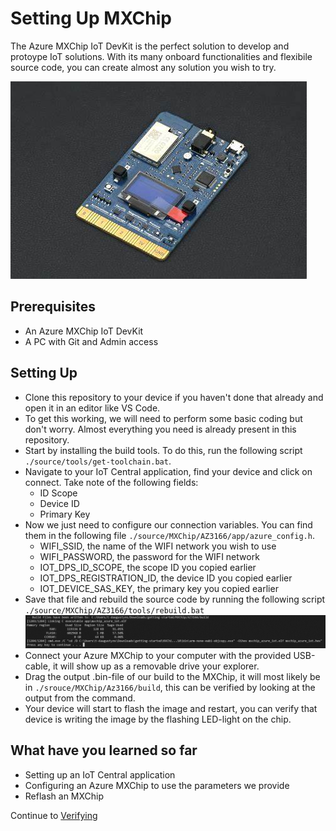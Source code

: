 # Setting Up MXChip
The Azure MXChip IoT DevKit is the perfect solution to develop and protoype IoT solutions. With its many onboard functionalities and flexibile source code, you can create almost any solution you wish to try.

![A Picture of an Azure MXChip](./resources/04_Setup_MXChip.png)

## Prerequisites
- An Azure MXChip IoT DevKit
- A PC with Git and Admin access

## Setting Up
- Clone this repository to your device if you haven't done that already and open it in an editor like VS Code.
- To get this working, we will need to perform some basic coding but don't worry. Almost everything you need is already present in this repository.
- Start by installing the build tools. To do this, run the following script `./source/tools/get-toolchain.bat`.
- Navigate to your IoT Central application, find your device and click on connect. 
Take note of the following fields: 
    - ID Scope
    - Device ID
    - Primary Key
- Now we just need to configure our connection variables. You can find them in the following file `./source/MXChip/AZ3166/app/azure_config.h`.
    - WIFI_SSID, the name of the WIFI network you wish to use
    - WIFI_PASSWORD, the password for the WIFI network
    - IOT_DPS_ID_SCOPE, the scope ID you copied earlier
    - IOT_DPS_REGISTRATION_ID, the device ID you copied earlier
    - IOT_DEVICE_SAS_KEY, the primary key you copied earlier
- Save that file and rebuild the source code by running the following script `./source/MXChip/AZ3166/tools/rebuild.bat`
![A picture showing the completed build of source code](./resources/04_Setup_Rebuild.png)
- Connect your Azure MXChip to your computer with the provided USB-cable, it will show up as a removable drive your explorer.
- Drag the output .bin-file of our build to the MXChip, it will most likely be in `./srouce/MXChip/Az3166/build`, this can be verified by looking at the output from the command.
- Your device will start to flash the image and restart, you can verify that device is writing the image by the flashing LED-light on the chip.

## What have you learned so far
- Setting up an IoT Central application
- Configuring an Azure MXChip to use the parameters we provide
- Reflash an MXChip

Continue to [Verifying](./05_Verifying.md)